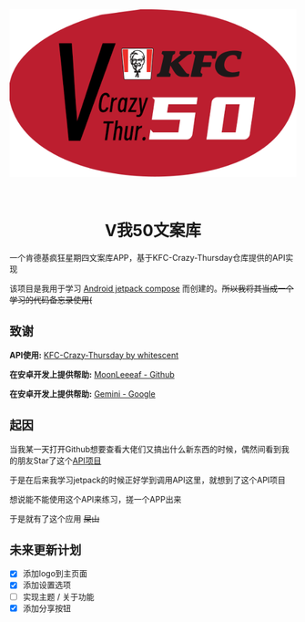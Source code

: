 <div align = center>
    <img src = "./logo/icon.png">
    <div style = "height: 30px"></div>
    <h1>V我50文案库</h1>
</div>

一个肯德基疯狂星期四文案库APP，基于KFC-Crazy-Thursday仓库提供的API实现

该项目是我用于学习 [Android jetpack compose](https://developer.android.google.cn/jetpack?hl=zh-cn) 而创建的。~~所以我将其当成一个学习的代码备忘录使用(~~

## 致谢

**API使用:** [KFC-Crazy-Thursday by whitescent](https://github.com/whitescent/KFC-Crazy-Thursday)

**在安卓开发上提供帮助:** [MoonLeeeaf - Github](https://github.com/MoonLeeeaf)

**在安卓开发上提供帮助:** [Gemini - Google](https://gemini.google.com)

## 起因

当我某一天打开Github想要查看大佬们又搞出什么新东西的时候，偶然间看到我的朋友Star了这个[API项目](https://github.com/whitescent/KFC-Crazy-Thursday)

于是在后来我学习jetpack的时候正好学到调用API这里，就想到了这个API项目

想说能不能使用这个API来练习，搓一个APP出来

于是就有了这个应用 ~~屎山~~

## 未来更新计划

- [x] 添加logo到主页面
- [x] 添加设置选项
- [ ] 实现主题 / 关于功能
- [x] 添加分享按钮
